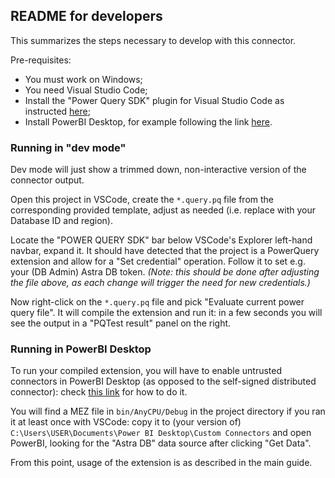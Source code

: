 ## README for developers

This summarizes the steps necessary to develop with this connector.

Pre-requisites:

- You must work on Windows;
- You need Visual Studio Code;
- Install the "Power Query SDK" plugin for Visual Studio Code as instructed [here](https://learn.microsoft.com/en-us/power-query/install-sdk);
- Install PowerBI Desktop, for example following the link [here](https://learn.microsoft.com/en-us/power-query/power-query-ui).

### Running in "dev mode"

Dev mode will just show a trimmed down, non-interactive version of the connector output.

Open this project in VSCode, create the `*.query.pq` file from the corresponding provided template, adjust as needed (i.e. replace with your Database ID and region).

Locate the "POWER QUERY SDK" bar below VSCode's Explorer left-hand navbar, expand it. It should have detected that the project is a PowerQuery extension and allow for a "Set credential" operation. Follow it to set e.g. your (DB Admin) Astra DB token. _(Note: this should be done after adjusting the file above, as each change will trigger the need for new credentials.)_

Now right-click on the `*.query.pq` file and pick "Evaluate current power query file". It will compile the extension and run it: in a few seconds you will see the output in a "PQTest result" panel on the right.

### Running in PowerBI Desktop

To run your compiled extension, you will have to enable untrusted connectors
in PowerBI Desktop (as opposed to the self-signed distributed connector):
check [this link](https://learn.microsoft.com/en-us/power-query/install-sdk#power-bi-desktop) for how to do it.

You will find a MEZ file in `bin/AnyCPU/Debug` in the project directory if you ran it at least once with VSCode:
copy it to (your version of) `C:\Users\USER\Documents\Power BI Desktop\Custom Connectors` and open PowerBI,
looking for the "Astra DB" data source after clicking "Get Data".

From this point, usage of the extension is as described in the main guide.
